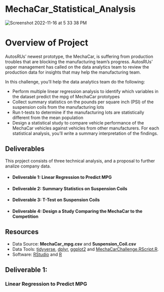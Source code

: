 # MechaCar_Statistical_Analysis

![Screenshot 2022-11-16 at 5 33 38 PM](https://user-images.githubusercontent.com/109354592/202317762-2e726893-baa0-4c1a-96f8-99d156de737e.png)

# Overview of Project
AutosRUs’ newest prototype, the MechaCar, is suffering from production troubles that are blocking the manufacturing team’s progress. AutosRUs’ upper management has called on the data analytics team to review the production data for insights that may help the manufacturing team.

In this challenge, you’ll help the data analytics team do the following:

- Perform multiple linear regression analysis to identify which variables in the dataset predict the mpg of MechaCar prototypes
- Collect summary statistics on the pounds per square inch (PSI) of the suspension coils from the manufacturing lots
- Run t-tests to determine if the manufacturing lots are statistically different from the mean population
- Design a statistical study to compare vehicle performance of the MechaCar vehicles against vehicles from other manufacturers. For each statistical analysis, you’ll write a summary interpretation of the findings.   

## Deliverables
This prpject consists of three technical analysis, and a proposal to further analize company data.

* #### Deliverable 1: Linear Regression to Predict MPG
* #### Deliverable 2: Summary Statistics on Suspension Coils
* #### Deliverable 3: T-Test on Suspension Coils
* #### Deliverable 4: Design a Study Comparing the MechaCar to the Competition

## Resources
* Data Source: **MechaCar_mpg.csv** and **Suspension_Coil.csv**
* Data Tools: [tidyverse](https://www.tidyverse.org/), [dplyr](https://dplyr.tidyverse.org/), [ggplot2](https://ggplot2.tidyverse.org/) and [MechaCarChallenge.RScript.R](https://github.com/jbailey2705/MechaCar_Statistical_Analysis/blob/main/MechaCarChallenge.RScript.R).
* Software: [RStudio](https://posit.co/) and [R](https://cran.r-project.org/)

## Deliverable 1:
### Linear Regression to Predict MPG

